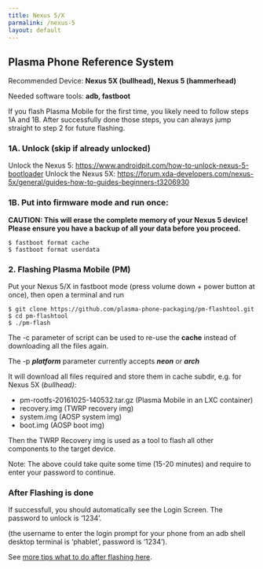 ```yaml
---
title: Nexus 5/X
parmalink: /nexus-5
layout: default
---
```


## Plasma Phone Reference System

Recommended Device: **Nexus 5X (bullhead), Nexus 5 (hammerhead)**

Needed software tools: **adb, fastboot**

If you flash Plasma Mobile for the first time, you likely need to follow
steps 1A and 1B.
After successfully done those steps, you can always jump straight to
step 2 for future flashing.

### 1A. Unlock (skip if already unlocked)

Unlock the Nexus 5:
<https://www.androidpit.com/how-to-unlock-nexus-5-bootloader>
Unlock the Nexus 5X:
<https://forum.xda-developers.com/nexus-5x/general/guides-how-to-guides-beginners-t3206930>

### 1B. Put into firmware mode and run once:

**CAUTION: This will erase the complete memory of your Nexus 5 device!
Please ensure you have a backup of all your data before you proceed.**

    $ fastboot format cache 
    $ fastboot format userdata

### 2. Flashing Plasma Mobile (PM)

Put your Nexus 5/X in fastboot mode (press volume down + power button
at once), then open a terminal and run

    $ git clone https://github.com/plasma-phone-packaging/pm-flashtool.git
    $ cd pm-flashtool
    $ ./pm-flash

The -c parameter of script can be used to re-use the **cache** instead
of downloading all the files again.

The -p ***platform*** parameter currently accepts ***neon*** or
***arch***

It will download all files required and store them in cache subdir, e.g.
for Nexus 5X (*bullhead)*:

-   pm-rootfs-20161025-140532.tar.gz (Plasma Mobile in an LXC container)
-   recovery.img (TWRP recovery img)
-   system.img (AOSP system img)
-   boot.img (AOSP boot img)

Then the TWRP Recovery img is used as a tool to flash all other
components to the target device.

Note: The above could take quite some time (15-20 minutes) and require
to enter your password to continue.

### After Flashing is done

If successfull, you should automatically see the Login Screen.
The password to unlock is ‘1234’.

(the username to enter the login prompt for your phone from an adb shell
desktop terminal is ‘phablet’, password is ‘1234’).

See [more tips what to do after flashing
here](http://plasma-mobile.org/tips/).
